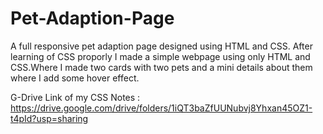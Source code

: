 # Pet-Adaption-Page
A full responsive pet adaption page designed using HTML and CSS.
After learning of CSS proporly I made a simple webpage using only HTML and CSS.Where I made two cards with two pets and a mini details about them where I add some hover effect.

G-Drive Link of my CSS Notes : https://drive.google.com/drive/folders/1iQT3baZfUUNubvj8Yhxan45OZ1-t4pId?usp=sharing

